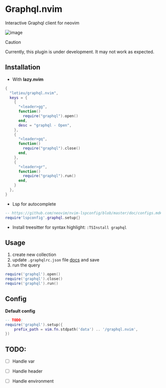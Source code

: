 # Graphql.nvim

Interactive Graphql client for neovim

![image](https://github.com/user-attachments/assets/7d71426b-47e9-45d7-a565-f0ef62529780)


> [!CAUTION]
> Currently, this plugin is under development. It may not work as expected.

## Installation

* With **lazy.nvim**
```lua
{
  "letieu/graphql.nvim",
  keys = {
    {
      "<leader>gg",
      function()
        require("graphql").open()
      end,
      desc = "graphql - Open",
    },
    {
      "<leader>gq",
      function()
        require("graphql").close()
      end,
    },
    {
      "<leader>gr",
      function()
        require("graphql").run()
      end,
    }
  },
}
```

* Lsp for autocomplete
```lua
-- https://github.com/neovim/nvim-lspconfig/blob/master/doc/configs.md#graphql 
require'lspconfig'.graphql.setup{}
```

* Install treesitter for syntax highlight: `:TSInstall graphql`
 

## Usage

1. create new collection
2. update `.graphqlrc.json` file [docs](https://the-guild.dev/graphql/config/docs) and save
3. run the query

```lua
require('graphql').open()
require('graphql').close()
require('graphql').run()
```

## Config

**Default config**

```lua
-- TODO:
require('graphql').setup({
    prefix_path = vim.fn.stdpath('data') .. '/graphql.nvim',
})

```
## TODO:
- [ ] Handle var
- [ ] Handle header
- [ ] Handle environment

